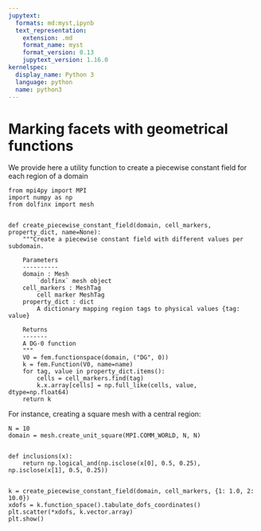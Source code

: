 ```yaml
---
jupytext:
  formats: md:myst,ipynb
  text_representation:
    extension: .md
    format_name: myst
    format_version: 0.13
    jupytext_version: 1.16.0
kernelspec:
  display_name: Python 3
  language: python
  name: python3
---
```


# Marking facets with geometrical functions

We provide here a utility function to create a piecewise constant field for each region of a domain

```{code-cell} ipython3
from mpi4py import MPI
import numpy as np
from dolfinx import mesh


def create_piecewise_constant_field(domain, cell_markers, property_dict, name=None):
    """Create a piecewise constant field with different values per subdomain.

    Parameters
    ----------
    domain : Mesh
        `dolfinx` mesh object
    cell_markers : MeshTag
        cell marker MeshTag
    property_dict : dict
        A dictionary mapping region tags to physical values {tag: value}

    Returns
    -------
    A DG-0 function
    """
    V0 = fem.functionspace(domain, ("DG", 0))
    k = fem.Function(V0, name=name)
    for tag, value in property_dict.items():
        cells = cell_markers.find(tag)
        k.x.array[cells] = np.full_like(cells, value, dtype=np.float64)
    return k
```

For instance, creating a square mesh with a central region:

```{code-cell} ipython3
N = 10
domain = mesh.create_unit_square(MPI.COMM_WORLD, N, N)


def inclusions(x):
    return np.logical_and(np.isclose(x[0], 0.5, 0.25), np.isclose(x[1], 0.5, 0.25))


k = create_piecewise_constant_field(domain, cell_markers, {1: 1.0, 2: 10.0})
xdofs = k.function_space().tabulate_dofs_coordinates()
plt.scatter(*xdofs, k.vector.array)
plt.show()
```
